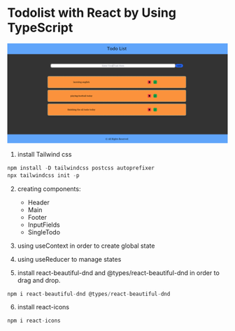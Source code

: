 # Todolist with React by Using TypeScript

![Alt text](<Screenshot 2024-01-14 130442-1.png>)

1. install Tailwind css

```js
npm install -D tailwindcss postcss autoprefixer
npx tailwindcss init -p
```

2. creating components:

   - Header
   - Main
   - Footer

   * InputFields
   * SingleTodo

3. using useContext in order to create global state

4. using useReducer to manage states

5. install react-beautiful-dnd and @types/react-beautiful-dnd in order to drag and drop.

```js
npm i react-beautiful-dnd @types/react-beautiful-dnd
```

6. install react-icons

```js
npm i react-icons
```
